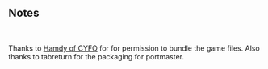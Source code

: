 ## Notes
<br/>

Thanks to [Hamdy of CYFO](https://cyfo.itch.io/paused) for for permission to bundle the game files. Also thanks to tabreturn for the packaging for portmaster.
<br/>

